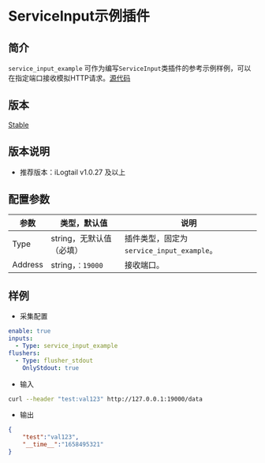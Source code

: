 # ServiceInput示例插件

## 简介

`service_input_example` 可作为编写`ServiceInput`类插件的参考示例样例，可以在指定端口接收模拟HTTP请求。[源代码](https://github.com/alibaba/loongcollector/blob/main/plugins/input/example/service_example.go)

## 版本

[Stable](../../stability-level.md)

## 版本说明

* 推荐版本：iLogtail v1.0.27 及以上

## 配置参数

| 参数 | 类型，默认值 | 说明 |
| - | - | - |
| Type | string，无默认值（必填） | 插件类型，固定为`service_input_example`。 |
| Address | string，`：19000` | 接收端口。 |

## 样例

* 采集配置

```yaml
enable: true
inputs:
  - Type: service_input_example
flushers:
  - Type: flusher_stdout
    OnlyStdout: true  
```

* 输入

```bash
curl --header "test:val123" http://127.0.0.1:19000/data
```

* 输出

```json
{
    "test":"val123",
    "__time__":"1658495321"
}
```

